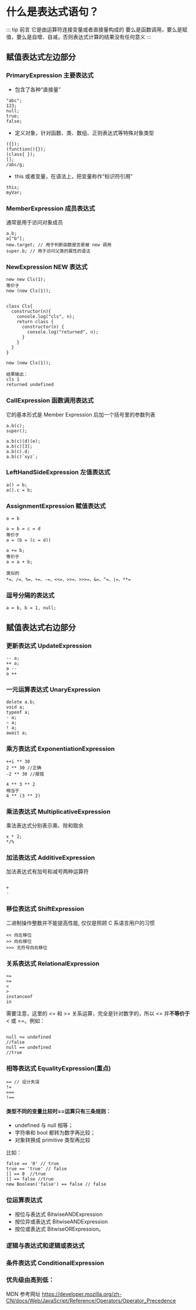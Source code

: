 # 什么是表达式语句？

::: tip 前言
它是由运算符连接变量或者直接量构成的
要么是函数调用，要么是赋值，要么是自增、自减，否则表达式计算的结果没有任何意义
:::

## 赋值表达式左边部分

### PrimaryExpression 主要表达式

* 包含了各种“直接量”

```
"abc";
123;
null;
true;
false;
```

* 定义对象，针对函数、类、数组、正则表达式等特殊对象类型

```
({});
(function(){});
(class{ });
[];
/abc/g;
```

* this 或者变量，在语法上，把变量称作“标识符引用”

```
this;
myVar;
```

### MemberExpression 成员表达式

通常是用于访问对象成员

```
a.b;
a["b"];
new.target; // 用于判断函数是否是被 new 调用
super.b; // 用于访问父类的属性的语法
```

### NewExpression NEW 表达式
```
new new Cls(1);
等价于
new (new Cls(1));
```
```

class Cls{
  constructor(n){
    console.log("cls", n);
    return class {
      constructor(n) {
        console.log("returned", n);
      }
    }
  }
}

new (new Cls(1)); 
```
```
结果输出：
cls 1
returned undefined
```

### CallExpression 函数调用表达式
它的基本形式是 Member Expression 后加一个括号里的参数列表

```
a.b(c);
super();
```

```
a.b(c)(d)(e);
a.b(c)[3];
a.b(c).d;
a.b(c)`xyz`;
```

### LeftHandSideExpression 左值表达式
```
a() = b;
a().c = b;
```

### AssignmentExpression 赋值表达式
```
a = b

a = b = c = d
等价于
a = (b = (c = d))
```

```
a += b;
等价于
a = a + b;

类似的
*=、/=、%=、+=、-=、<<=、>>=、>>>=、&=、^=、|=、**=
```

### 逗号分隔的表达式
```
a = b, b = 1, null;
```

## 赋值表达式右边部分
### 更新表达式 UpdateExpression
```
-- a;
++ a;
a --
a ++
```

### 一元运算表达式 UnaryExpression
```
delete a.b;
void a;
typeof a;
- a;
~ a;
! a;
await a;
```

### 乘方表达式 ExponentiationExpression
```
++i ** 30
2 ** 30 //正确
-2 ** 30 //报错

4 ** 3 ** 2
相当于
4 ** (3 ** 2)
```
### 乘法表达式 MultiplicativeExpression
乘法表达式分别表示乘、除和取余
```
x * 2;
*/%
```

### 加法表达式 AdditiveExpression
加法表达式有加号和减号两种运算符
```

+ 
-
```

### 移位表达式 ShiftExpression
二进制操作整数并不能提高性能, 仅仅是照顾 C 系语言用户的习惯
```
<< 向左移位
>> 向右移位
>>> 无符号向右移位
```
### 关系表达式 RelationalExpression
```
<=
>=
<
>
instanceof 
in
```

需要注意，这里的 <= 和 >= 关系运算，完全是针对数字的，所以 <= 并**不等价于** < 或 ==。例如：
```

null <= undefined
//false
null == undefined
//true
```

### 相等表达式 EqualityExpression(重点)
```
== // 设计失误
!=
===
!==
```

#### 类型不同的变量比较时==运算只有三条规则：
* undefined 与 null 相等；
* 字符串和 bool 都转为数字再比较；
* 对象转换成 primitive 类型再比较

比如：
```
false == '0' // true
true == 'true' // false
[] == 0  //true 
[] == false //true
new Boolean('false') == false // false
```

### 位运算表达式
* 按位与表达式 BitwiseANDExpression
* 按位异或表达式 BitwiseANDExpression
* 按位或表达式 BitwiseORExpression。

### 逻辑与表达式和逻辑或表达式

### 条件表达式 ConditionalExpression

### 优先级由高到低：

MDN 参考网址 https://developer.mozilla.org/zh-CN/docs/Web/JavaScript/Reference/Operators/Operator_Precedence